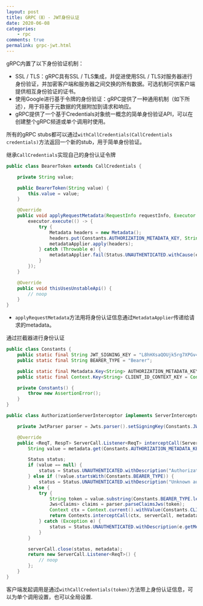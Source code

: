 ```yaml
---
layout: post
title: GRPC（8）- JWT身份认证
date: 2020-06-08
categories:
    - rpc
comments: true
permalink: grpc-jwt.html
---
```


gRPC内置了以下身份验证机制：

- SSL / TLS：gRPC具有SSL / TLS集成，并促进使用SSL / TLS对服务器进行身份验证，并加密客户端和服务器之间交换的所有数据。可选机制可供客户端提供相互身份验证的证书。
- 使用Google进行基于令牌的身份验证：gRPC提供了一种通用机制（如下所述），用于将基于元数据的凭据附加到请求和响应。
- gRPC提供了一个基于Credentials对象统一概念的简单身份验证API，可以在创建整个gRPC频道或单个调用时使用。

所有的gRPC stubs都可以通过`withCallCredentials(CallCredentials credentials)`方法返回一个新的stub，用于简单身份验证。

继承`CallCredentials`实现自己的身份认证令牌

```java
public class BearerToken extends CallCredentials {

    private String value;

    public BearerToken(String value) {
        this.value = value;
    }

    @Override
    public void applyRequestMetadata(RequestInfo requestInfo, Executor executor, MetadataApplier metadataApplier) {
        executor.execute(() -> {
            try {
                Metadata headers = new Metadata();
                headers.put(Constants.AUTHORIZATION_METADATA_KEY, String.format("%s %s", Constants.BEARER_TYPE, value));
                metadataApplier.apply(headers);
            } catch (Throwable e) {
                metadataApplier.fail(Status.UNAUTHENTICATED.withCause(e));
            }
        });
    }

    @Override
    public void thisUsesUnstableApi() {
        // noop
    }
}
```

- `applyRequestMetadata`方法用将身份认证信息通过`MetadataApplier`传递给请求的metadata。

通过拦截器进行身份认证

```java
public class Constants {
    public static final String JWT_SIGNING_KEY = "L8hHXsaQOUjk5rg7XPGv4eL36anlCrkMz8CJ0i/8E/0=";
    public static final String BEARER_TYPE = "Bearer";

    public static final Metadata.Key<String> AUTHORIZATION_METADATA_KEY = Metadata.Key.of("Authorization", ASCII_STRING_MARSHALLER);
    public static final Context.Key<String> CLIENT_ID_CONTEXT_KEY = Context.key("clientId");

    private Constants() {
        throw new AssertionError();
    }
}
```

```java
public class AuthorizationServerInterceptor implements ServerInterceptor {

    private JwtParser parser = Jwts.parser().setSigningKey(Constants.JWT_SIGNING_KEY);

    @Override
    public <ReqT, RespT> ServerCall.Listener<ReqT> interceptCall(ServerCall<ReqT, RespT> serverCall, Metadata metadata, ServerCallHandler<ReqT, RespT> serverCallHandler) {
        String value = metadata.get(Constants.AUTHORIZATION_METADATA_KEY);

        Status status;
        if (value == null) {
            status = Status.UNAUTHENTICATED.withDescription("Authorization token is missing");
        } else if (!value.startsWith(Constants.BEARER_TYPE)) {
            status = Status.UNAUTHENTICATED.withDescription("Unknown authorization type");
        } else {
            try {
                String token = value.substring(Constants.BEARER_TYPE.length()).trim();
                Jws<Claims> claims = parser.parseClaimsJws(token);
                Context ctx = Context.current().withValue(Constants.CLIENT_ID_CONTEXT_KEY, claims.getBody().getSubject());
                return Contexts.interceptCall(ctx, serverCall, metadata, serverCallHandler);
            } catch (Exception e) {
                status = Status.UNAUTHENTICATED.withDescription(e.getMessage()).withCause(e);
            }
        }

        serverCall.close(status, metadata);
        return new ServerCall.Listener<ReqT>() {
            // noop
        };
    }
}
```

客户端发起调用是通过`withCallCredentials(token)`方法带上身份认证信息，可以为单个调用设置，也可以全局设置.
